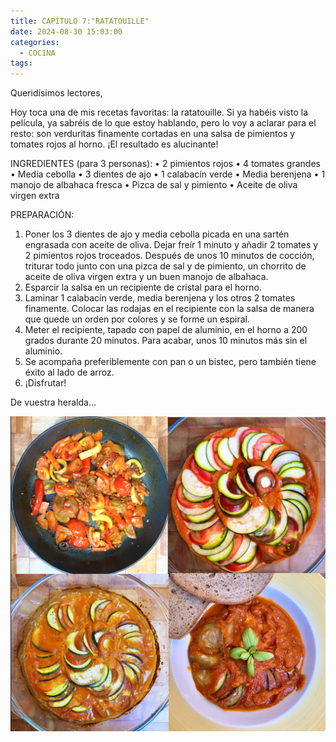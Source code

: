 ```yaml
---
title: CAPÍTULO 7:"RATATOUILLE"
date: 2024-08-30 15:03:00
categories: 
  - COCINA
tags:
---
```


Queridísimos lectores,

Hoy toca una de mis recetas favoritas: la ratatouille. Si ya habéis visto la película, ya sabréis de lo que estoy hablando, pero lo voy a aclarar para el resto: son verduritas finamente cortadas en una salsa de pimientos y tomates rojos al horno. ¡El resultado es alucinante!

INGREDIENTES (para 3 personas):
•	2 pimientos rojos
•	4 tomates grandes
•	Media cebolla
•	3 dientes de ajo
•	1 calabacín verde
•	Media berenjena
•	1 manojo de albahaca fresca
•	Pizca de sal y pimiento
•	Aceite de oliva virgen extra

PREPARACIÓN:
1.	Poner los 3 dientes de ajo y media cebolla picada en una sartén engrasada con aceite de oliva. Dejar freír 1 minuto y añadir 2 tomates y 2 pimientos rojos troceados. Después de unos 10 minutos de cocción, triturar todo junto con una pizca de sal y de pimiento, un chorrito de aceite de oliva virgen extra y un buen manojo de albahaca.
2.	Esparcir la salsa en un recipiente de cristal para el horno.
3.	Laminar 1 calabacín verde, media berenjena y los otros 2 tomates finamente. Colocar las rodajas en el recipiente con la salsa de manera que quede un orden por colores y se forme un espiral.
4.	Meter el recipiente, tapado con papel de aluminio, en el horno a 200 grados durante 20 minutos. Para acabar, unos 10 minutos más sin el aluminio. 
5.	Se acompaña preferiblemente con pan o un bistec, pero también tiene éxito al lado de arroz.
6.	¡Disfrutar!

De vuestra heralda...


![ratatouille](/images/rata.png)